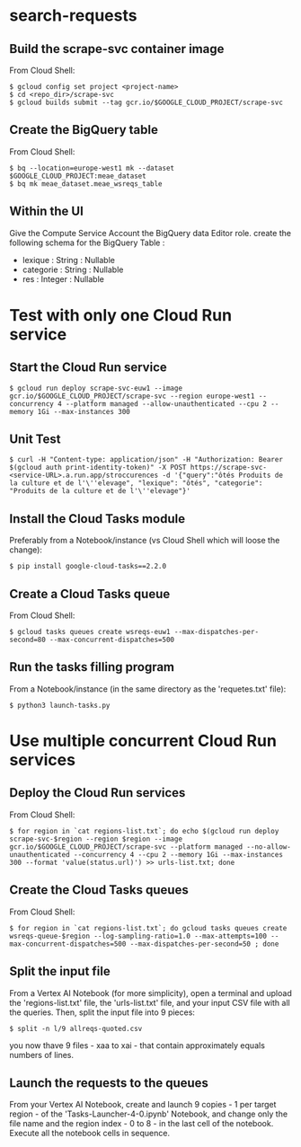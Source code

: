 # search-requests

## Build the scrape-svc container image
From Cloud Shell: 
```
$ gcloud config set project <project-name>  
$ cd <repo_dir>/scrape-svc  
$ gcloud builds submit --tag gcr.io/$GOOGLE_CLOUD_PROJECT/scrape-svc  
```

## Create the BigQuery table
From Cloud Shell:
```
$ bq --location=europe-west1 mk --dataset $GOOGLE_CLOUD_PROJECT:meae_dataset
$ bq mk meae_dataset.meae_wsreqs_table
```

## Within the UI
Give the Compute Service Account the BigQuery data Editor role.
create the following schema for the BigQuery Table :
- lexique : String : Nullable
- categorie : String : Nullable
- res : Integer : Nullable

# Test with only one Cloud Run service

## Start the Cloud Run service
```
$ gcloud run deploy scrape-svc-euw1 --image gcr.io/$GOOGLE_CLOUD_PROJECT/scrape-svc --region europe-west1 --concurrency 4 --platform managed --allow-unauthenticated --cpu 2 --memory 1Gi --max-instances 300 
```

## Unit Test
```
$ curl -H "Content-type: application/json" -H "Authorization: Bearer $(gcloud auth print-identity-token)" -X POST https://scrape-svc-<service-URL>.a.run.app/stroccurences -d '{"query":"ôtés Produits de la culture et de l'\''elevage", "lexique": "ôtés", "categorie": "Produits de la culture et de l'\''elevage"}' 
```

## Install the Cloud Tasks module
Preferably from a Notebook/instance (vs Cloud Shell which will loose the change):
```
$ pip install google-cloud-tasks==2.2.0
```

## Create a Cloud Tasks queue
From Cloud Shell:
```
$ gcloud tasks queues create wsreqs-euw1 --max-dispatches-per-second=80 --max-concurrent-dispatches=500
```

## Run the tasks filling program
From a Notebook/instance (in the same directory as the 'requetes.txt' file):
```
$ python3 launch-tasks.py
```

# Use multiple concurrent Cloud Run services

## Deploy the Cloud Run services
From Cloud Shell:
```
$ for region in `cat regions-list.txt`; do echo $(gcloud run deploy scrape-svc-$region --region $region --image gcr.io/$GOOGLE_CLOUD_PROJECT/scrape-svc --platform managed --no-allow-unauthenticated --concurrency 4 --cpu 2 --memory 1Gi --max-instances 300 --format 'value(status.url)') >> urls-list.txt; done
```

## Create the Cloud Tasks queues
From Cloud Shell:
```
$ for region in `cat regions-list.txt`; do gcloud tasks queues create wsreqs-queue-$region --log-sampling-ratio=1.0 --max-attempts=100 --max-concurrent-dispatches=500 --max-dispatches-per-second=50 ; done
```

## Split the input file
From a Vertex AI Notebook (for more simplicity), open a terminal and upload the 'regions-list.txt' file, the 'urls-list.txt' file, and your input CSV file with all the queries.
Then, split the input file into 9 pieces:
```
$ split -n l/9 allreqs-quoted.csv 
```
you now thave 9 files - xaa to xai - that contain approximately equals numbers of lines.

## Launch the requests to the queues
From your Vertex AI Notebook, create and launch 9 copies - 1 per target region - of the 'Tasks-Launcher-4-0.ipynb' Notebook, and change only the file name and the region index - 0 to 8 - in the last cell of the notebook.
Execute all the notebook cells in sequence.
